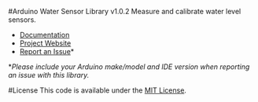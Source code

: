 #Arduino Water Sensor Library v1.0.2
Measure and calibrate water level sensors.

* [Documentation](https://alextaujenis.github.io/RobotsBigData/docs-arduino-water-sensor.html)
* [Project Website](https://alextaujenis.github.io/RobotsBigData/)
* [Report an Issue](https://github.com/alextaujenis/RBD_WaterSensor/issues/new)*

\**Please include your Arduino make/model and IDE version when reporting an issue with this library.*

#License
This code is available under the [MIT License](http://opensource.org/licenses/mit-license.php).